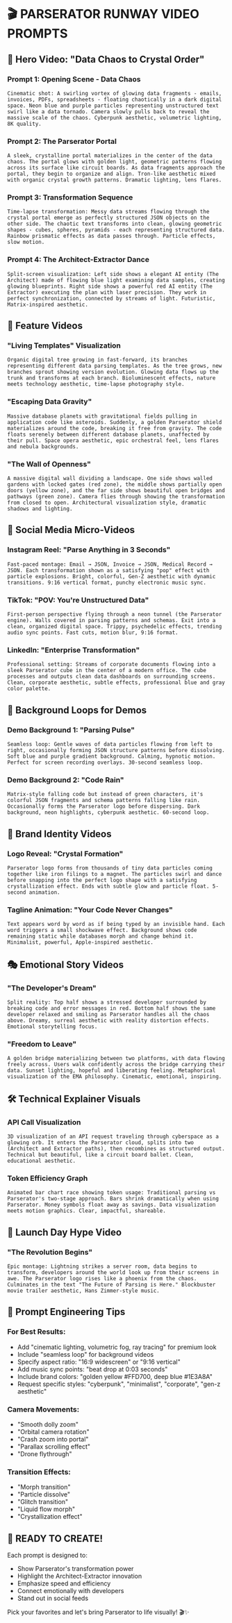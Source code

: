 # 🎬 PARSERATOR RUNWAY VIDEO PROMPTS

## 🌟 Hero Video: "Data Chaos to Crystal Order"

### Prompt 1: Opening Scene - Data Chaos
```
Cinematic shot: A swirling vortex of glowing data fragments - emails, invoices, PDFs, spreadsheets - floating chaotically in a dark digital space. Neon blue and purple particles representing unstructured text swirl like a data tornado. Camera slowly pulls back to reveal the massive scale of the chaos. Cyberpunk aesthetic, volumetric lighting, 8K quality.
```

### Prompt 2: The Parserator Portal
```
A sleek, crystalline portal materializes in the center of the data chaos. The portal glows with golden light, geometric patterns flowing across its surface like circuit boards. As data fragments approach the portal, they begin to organize and align. Tron-like aesthetic mixed with organic crystal growth patterns. Dramatic lighting, lens flares.
```

### Prompt 3: Transformation Sequence
```
Time-lapse transformation: Messy data streams flowing through the crystal portal emerge as perfectly structured JSON objects on the other side. The chaotic text transforms into clean, glowing geometric shapes - cubes, spheres, pyramids - each representing structured data. Rainbow prismatic effects as data passes through. Particle effects, slow motion.
```

### Prompt 4: The Architect-Extractor Dance
```
Split-screen visualization: Left side shows a elegant AI entity (The Architect) made of flowing blue light examining data samples, creating glowing blueprints. Right side shows a powerful red AI entity (The Extractor) executing the plan with laser precision. They work in perfect synchronization, connected by streams of light. Futuristic, Matrix-inspired aesthetic.
```

## 🚀 Feature Videos

### "Living Templates" Visualization
```
Organic digital tree growing in fast-forward, its branches representing different data parsing templates. As the tree grows, new branches sprout showing version evolution. Glowing data flows up the trunk and transforms at each branch. Bioluminescent effects, nature meets technology aesthetic, time-lapse photography style.
```

### "Escaping Data Gravity" 
```
Massive database planets with gravitational fields pulling in application code like asteroids. Suddenly, a golden Parserator shield materializes around the code, breaking it free from gravity. The code floats serenely between different database planets, unaffected by their pull. Space opera aesthetic, epic orchestral feel, lens flares and nebula backgrounds.
```

### "The Wall of Openness"
```
A massive digital wall dividing a landscape. One side shows walled gardens with locked gates (red zone), the middle shows partially open doors (yellow zone), and the far side shows beautiful open bridges and pathways (green zone). Camera flies through showing the transformation from closed to open. Architectural visualization style, dramatic shadows and lighting.
```

## 💫 Social Media Micro-Videos

### Instagram Reel: "Parse Anything in 3 Seconds"
```
Fast-paced montage: Email → JSON, Invoice → JSON, Medical Record → JSON. Each transformation shown as a satisfying "pop" effect with particle explosions. Bright, colorful, Gen-Z aesthetic with dynamic transitions. 9:16 vertical format, punchy electronic music sync.
```

### TikTok: "POV: You're Unstructured Data"
```
First-person perspective flying through a neon tunnel (the Parserator engine). Walls covered in parsing patterns and schemas. Exit into a clean, organized digital space. Trippy, psychedelic effects, trending audio sync points. Fast cuts, motion blur, 9:16 format.
```

### LinkedIn: "Enterprise Transformation"
```
Professional setting: Streams of corporate documents flowing into a sleek Parserator cube in the center of a modern office. The cube processes and outputs clean data dashboards on surrounding screens. Clean, corporate aesthetic, subtle effects, professional blue and gray color palette.
```

## 🎨 Background Loops for Demos

### Demo Background 1: "Parsing Pulse"
```
Seamless loop: Gentle waves of data particles flowing from left to right, occasionally forming JSON structure patterns before dissolving. Soft blue and purple gradient background. Calming, hypnotic motion. Perfect for screen recording overlays. 30-second seamless loop.
```

### Demo Background 2: "Code Rain"
```
Matrix-style falling code but instead of green characters, it's colorful JSON fragments and schema patterns falling like rain. Occasionally forms the Parserator logo before dispersing. Dark background, neon highlights, cyberpunk aesthetic. 60-second loop.
```

## 🌈 Brand Identity Videos

### Logo Reveal: "Crystal Formation"
```
Parserator logo forms from thousands of tiny data particles coming together like iron filings to a magnet. The particles swirl and dance before snapping into the perfect logo shape with a satisfying crystallization effect. Ends with subtle glow and particle float. 5-second animation.
```

### Tagline Animation: "Your Code Never Changes"
```
Text appears word by word as if being typed by an invisible hand. Each word triggers a small shockwave effect. Background shows code remaining static while databases morph and change behind it. Minimalist, powerful, Apple-inspired aesthetic.
```

## 🎭 Emotional Story Videos

### "The Developer's Dream"
```
Split reality: Top half shows a stressed developer surrounded by breaking code and error messages in red. Bottom half shows the same developer relaxed and smiling as Parserator handles all the chaos above. Dreamy, surreal aesthetic with reality distortion effects. Emotional storytelling focus.
```

### "Freedom to Leave"
```
A golden bridge materializing between two platforms, with data flowing freely across. Users walk confidently across the bridge carrying their data. Sunset lighting, hopeful and liberating feeling. Metaphorical visualization of the EMA philosophy. Cinematic, emotional, inspiring.
```

## 🛠 Technical Explainer Visuals

### API Call Visualization
```
3D visualization of an API request traveling through cyberspace as a glowing orb. It enters the Parserator cloud, splits into two (Architect and Extractor paths), then recombines as structured output. Technical but beautiful, like a circuit board ballet. Clean, educational aesthetic.
```

### Token Efficiency Graph
```
Animated bar chart race showing token usage: Traditional parsing vs Parserator's two-stage approach. Bars shrink dramatically when using Parserator. Money symbols float away as savings. Data visualization meets motion graphics. Clear, impactful, shareable.
```

## 🎪 Launch Day Hype Video

### "The Revolution Begins"
```
Epic montage: Lightning strikes a server room, data begins to transform, developers around the world look up from their screens in awe. The Parserator logo rises like a phoenix from the chaos. Culminates in the text "The Future of Parsing is Here." Blockbuster movie trailer aesthetic, Hans Zimmer-style music.
```

## 📝 Prompt Engineering Tips

### For Best Results:
- Add "cinematic lighting, volumetric fog, ray tracing" for premium look
- Include "seamless loop" for background videos
- Specify aspect ratio: "16:9 widescreen" or "9:16 vertical" 
- Add music sync points: "beat drop at 0:03 seconds"
- Include brand colors: "golden yellow #FFD700, deep blue #1E3A8A"
- Request specific styles: "cyberpunk", "minimalist", "corporate", "gen-z aesthetic"

### Camera Movements:
- "Smooth dolly zoom"
- "Orbital camera rotation"
- "Crash zoom into portal"
- "Parallax scrolling effect"
- "Drone flythrough"

### Transition Effects:
- "Morph transition"
- "Particle dissolve"
- "Glitch transition"
- "Liquid flow morph"
- "Crystallization effect"

## 🚀 READY TO CREATE!

Each prompt is designed to:
- Show Parserator's transformation power
- Highlight the Architect-Extractor innovation
- Emphasize speed and efficiency
- Connect emotionally with developers
- Stand out in social feeds

Pick your favorites and let's bring Parserator to life visually! 🎬✨